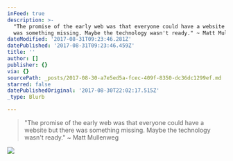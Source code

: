 ```yaml
---
inFeed: true
description: >-
  "The promise of the early web was that everyone could have a website but there
  was something missing. Maybe the technology wasn't ready." ~ Matt Mullenweg
dateModified: '2017-08-31T09:23:46.281Z'
datePublished: '2017-08-31T09:23:46.459Z'
title: ''
author: []
publisher: {}
via: {}
sourcePath: _posts/2017-08-30-a7e5ed5a-fcec-409f-8350-dc36dc1299ef.md
starred: false
datePublishedOriginal: '2017-08-30T22:02:17.515Z'
_type: Blurb

---
```

> "The promise of the early web was that everyone could have a website but there was something missing. Maybe the technology wasn't ready." ~ Matt Mullenweg

![](https://the-grid-user-content.s3-us-west-2.amazonaws.com/7a291485-4dd8-4310-9a13-137a10dae158.jpg)